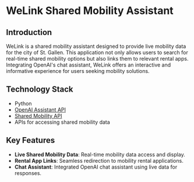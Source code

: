 # WeLink Shared Mobility Assistant

## Introduction
WeLink is a shared mobility assistant designed to provide live mobility data for the city of St. Gallen. This application not only allows users to search for real-time shared mobility options but also links them to relevant rental apps. Integrating OpenAI's chat assistant, WeLink offers an interactive and informative experience for users seeking mobility solutions.

## Technology Stack
- Python
- [OpenAI Assistant API](https://platform.openai.com/docs/assistants/how-it-works)
- [Shared Mobility API](https://opentransportdata.swiss/en/dataset/sharedmobility)
- APIs for accessing shared mobility data

## Key Features
- **Live Shared Mobility Data**: Real-time mobility data access and display.
- **Rental App Links**: Seamless redirection to mobility rental applications.
- **Chat Assistant**: Integrated OpenAI chat assistant using live data for responses.
